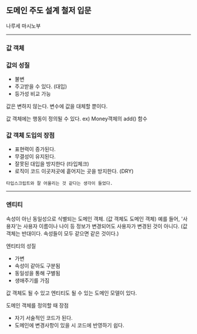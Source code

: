 ## 도메인 주도 설계 철저 입문

나루세 마시노부


---

### 값 객체


### 값의 성질

- 불변
- 주고받을 수 있다. (대입)
- 등가성 비교 가능

값은 변하지 않는다. 변수에 값을 대체할 뿐이다.

값 객체에는 행동이 정의될 수 있다. ex) Money객체의 add() 함수

### 값 객체 도입의 장점

- 표현력이 증가된다.
- 무결성이 유지된다.
- 잘못된 대입을 방지한다 (타입체크)
- 로직이 코드 이곳저곳에 흩어지는 곳을 방지한다. (DRY)

`타입스크립트와 잘 어울리는 것 같다는 생각이 들었다.`

---

### 엔티티

속성이 아닌 동일성으로 식별되는 도메인 객체. (값 객체도 도메인 객체)
예를 들어, '사용자'는 사용자 이름이나 나이 등 정보가 변경되어도 사용자가 변경된 것이 아니다.
(값 객체는 반대이다. 속성들이 모두 같으면 같은 것이다.)

엔티티의 성질
- 가변
- 속성이 같아도 구분됨
- 동일성을 통해 구별됨
- 생애주기를 가짐

값 객체도 될 수 있고 엔티티도 될 수 있는 도메인 모델이 있다.

도메인 객체를 정의할 때 장점
- 자기 서술적인 코드가 된다.
- 도메인에 변경사항이 있을 시 코드에 반영하기 쉽다.



